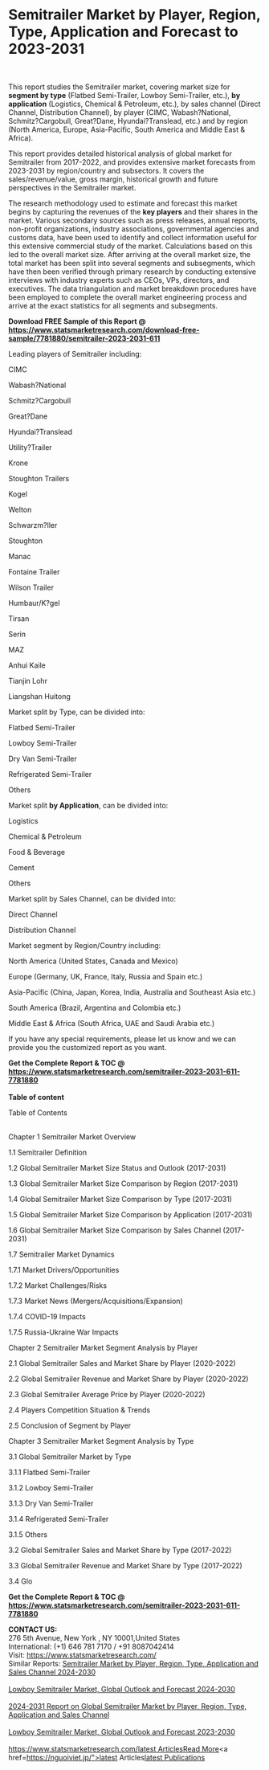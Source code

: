 <h1>Semitrailer Market by Player, Region, Type, Application and Forecast to 2023-2031</h1><br/><p>This report studies the Semitrailer market, covering market size for <strong>segment by type</strong> (Flatbed Semi-Trailer, Lowboy Semi-Trailer, etc.), <strong>by application</strong> (Logistics, Chemical & Petroleum, etc.), by sales channel (Direct Channel, Distribution Channel), by player (CIMC, Wabash?National, Schmitz?Cargobull, Great?Dane, Hyundai?Translead, etc.) and by region (North America, Europe, Asia-Pacific, South America and Middle East & Africa).</p><p>This report provides detailed historical analysis of global market for Semitrailer from 2017-2022, and provides extensive market forecasts from 2023-2031 by region/country and subsectors. It covers the sales/revenue/value, gross margin, historical growth and future perspectives in the Semitrailer market.</p><p>The research methodology used to estimate and forecast this market begins by capturing the revenues of the <strong>key players</strong> and their shares in the market. Various secondary sources such as press releases, annual reports, non-profit organizations, industry associations, governmental agencies and customs data, have been used to identify and collect information useful for this extensive commercial study of the market. Calculations based on this led to the overall market size. After arriving at the overall market size, the total market has been split into several segments and subsegments, which have then been verified through primary research by conducting extensive interviews with industry experts such as CEOs, VPs, directors, and executives. The data triangulation and market breakdown procedures have been employed to complete the overall market engineering process and arrive at the exact statistics for all segments and subsegments.</p><p><strong>Download FREE Sample of this Report @ <a href="https://www.statsmarketresearch.com/download-free-sample/7781880/semitrailer-2023-2031-611">https://www.statsmarketresearch.com/download-free-sample/7781880/semitrailer-2023-2031-611</a></strong></p><p>Leading players of Semitrailer including:</p><p>CIMC</p><p>Wabash?National</p><p>Schmitz?Cargobull</p><p>Great?Dane</p><p>Hyundai?Translead</p><p>Utility?Trailer</p><p>Krone</p><p>Stoughton Trailers</p><p>Kogel</p><p>Welton</p><p>Schwarzm?ller</p><p>Stoughton</p><p>Manac</p><p>Fontaine Trailer</p><p>Wilson Trailer</p><p>Humbaur/K?gel</p><p>Tirsan</p><p>Serin</p><p>MAZ</p><p>Anhui Kaile</p><p>Tianjin Lohr</p><p>Liangshan Huitong</p><p>Market split by Type, can be divided into:</p><p>Flatbed Semi-Trailer</p><p>Lowboy Semi-Trailer</p><p>Dry Van Semi-Trailer</p><p>Refrigerated Semi-Trailer</p><p>Others</p><p>Market split <strong>by Application</strong>, can be divided into:</p><p>Logistics</p><p>Chemical & Petroleum</p><p>Food & Beverage</p><p>Cement</p><p>Others</p><p>Market split by Sales Channel, can be divided into:</p><p>Direct Channel</p><p>Distribution Channel</p><p>Market segment by Region/Country including:</p><p>North America (United States, Canada and Mexico)</p><p>Europe (Germany, UK, France, Italy, Russia and Spain etc.)</p><p>Asia-Pacific (China, Japan, Korea, India, Australia and Southeast Asia etc.)</p><p>South America (Brazil, Argentina and Colombia etc.)</p><p>Middle East & Africa (South Africa, UAE and Saudi Arabia etc.)</p><p>If you have any special requirements, please let us know and we can provide you the customized report as you want.</p><div><b>Get the Complete Report & TOC @ <a href="https://www.statsmarketresearch.com/semitrailer-2023-2031-611-7781880">https://www.statsmarketresearch.com/semitrailer-2023-2031-611-7781880</a></b></div><br><b>Table of content</b><p>Table of Contents<br />
 
 <br />
 
 Chapter 1 Semitrailer Market Overview<br />
 
  1.1 Semitrailer Definition<br />
 
  1.2 Global Semitrailer Market Size Status and Outlook (2017-2031)<br />
 
  1.3 Global Semitrailer Market Size Comparison by Region (2017-2031)<br />
 
  1.4 Global Semitrailer Market Size Comparison by Type (2017-2031)<br />
 
  1.5 Global Semitrailer Market Size Comparison by Application (2017-2031)<br />
 
  1.6 Global Semitrailer Market Size Comparison by Sales Channel (2017-2031)<br />
 
  1.7 Semitrailer Market Dynamics<br />
 
  1.7.1 Market Drivers/Opportunities<br />
 
  1.7.2 Market Challenges/Risks<br />
 
  1.7.3 Market News (Mergers/Acquisitions/Expansion)<br />
 
  1.7.4 COVID-19 Impacts<br />
 
  1.7.5 Russia-Ukraine War Impacts<br />
 
 Chapter 2 Semitrailer Market Segment Analysis by Player<br />
 
  2.1 Global Semitrailer Sales and Market Share by Player (2020-2022)<br />
 
  2.2 Global Semitrailer Revenue and Market Share by Player (2020-2022)<br />
 
  2.3 Global Semitrailer Average Price by Player (2020-2022)<br />
 
  2.4 Players Competition Situation & Trends<br />
 
  2.5 Conclusion of Segment by Player<br />
 
 Chapter 3 Semitrailer Market Segment Analysis by Type<br />
 
  3.1 Global Semitrailer Market by Type<br />
 
  3.1.1 Flatbed Semi-Trailer<br />
 
  3.1.2 Lowboy Semi-Trailer<br />
 
  3.1.3 Dry Van Semi-Trailer<br />
 
  3.1.4 Refrigerated Semi-Trailer<br />
 
  3.1.5 Others<br />
 
  3.2 Global Semitrailer Sales and Market Share by Type (2017-2022)<br />
 
  3.3 Global Semitrailer Revenue and Market Share by Type (2017-2022)<br />
 
  3.4 Glo<br><div><b>Get the Complete Report & TOC @ <a href="https://www.statsmarketresearch.com/semitrailer-2023-2031-611-7781880">https://www.statsmarketresearch.com/semitrailer-2023-2031-611-7781880</a></b></div></p> <b>CONTACT US:</b><br>276 5th Avenue, New York , NY 10001,United States<br>International: (+1) 646 781 7170 / +91 8087042414<br>Visit: <a href="https://www.statsmarketresearch.com/">https://www.statsmarketresearch.com/</a><br>Similar Reports: <a href="https://www.statsmarketresearch.com/semitrailer-2023-2031-611-7781880">Semitrailer Market by Player, Region, Type, Application and Sales Channel 2024-2030</a><br/><br/><a href="https://www.statsmarketresearch.com/semitrailer-2023-2031-611-7781880">Lowboy Semitrailer Market, Global Outlook and Forecast 2024-2030</a><br/><br/><a href="https://www.statsmarketresearch.com/semitrailer-2023-2031-611-7781880">2024-2031 Report on Global Semitrailer Market by Player, Region, Type, Application and Sales Channel</a><br/><br/><a href="https://www.statsmarketresearch.com/semitrailer-2023-2031-611-7781880">Lowboy Semitrailer Market, Global Outlook and Forecast 2023-2030</a><br/><br/><a href="https://gyeongbokgung.com">https://www.statsmarketresearch.com/</a><a href="https://hallyeomaritime.com">latest Articles</a><a href="https://jingwansa.com">Read More</a><a href=https://nguoiviet.jp/">latest Articles</a><a href="https://www.intelmarketresearch.com/">latest Publications</a>